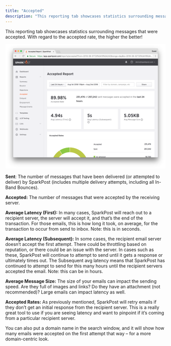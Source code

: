 ```yaml
---
title: "Accepted"
description: "This reporting tab showcases statistics surrounding messages that were accepted With regard to the Accepted Rate the higher the better Targeted The number of messages you sent Spark Post Sent The number of messages that have been delivered or attempted to deliver by Spark Post includes multiple delivery attempts including..."
---
```


This reporting tab showcases statistics surrounding messages that were accepted. With regard to the accepted rate, the higher the better!

![](media/accepted/accepted-page.png)


**Sent**: The number of messages that have been delivered (or attempted to deliver) by SparkPost (includes multiple delivery attempts, including all In-Band Bounces).

**Accepted:** The number of messages that were accepted by the receiving server.

**Average Latency (First):** In many cases, SparkPost will reach out to a recipient server, the server will accept it, and that’s the end of the transaction. For those emails, this is how long it took, on average, for the transaction to occur from send to inbox. Note: this is in seconds.

**Average Latency (Subsequent):** In some cases, the recipient email server doesn’t accept the first attempt. There could be throttling based on reputation, or there could be an issue with the server. In cases such as these, SparkPost will continue to attempt to send until it gets a response or ultimately times out. The Subsequent avg latency means that SparkPost has continued to attempt to send for this many hours until the recipient servers accepted the email. Note: this can be in hours.

**Average Message Size:** The size of your emails can impact the sending speed. Are they full of images and links? Do they have an attachment (not recommended)? Large emails can impact latency as well.

**Accepted Rates:** As previously mentioned, SparkPost will retry emails if they don’t get an initial response from the recipient server. This is a really great tool to use if you are seeing latency and want to pinpoint if it’s coming from a particular recipient server.

You can also put a domain name in the search window, and it will show how many emails were accepted on the first attempt that way – for a more domain-centric look.
